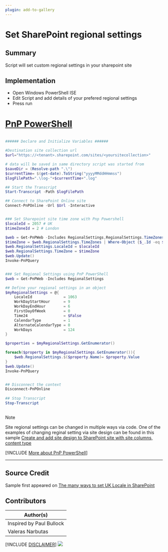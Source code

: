 ```yaml
---
plugin: add-to-gallery
---
```


# Set SharePoint regional settings

## Summary

Script will set custom regional settings in your sharepoint site

## Implementation

- Open Windows PowerShell ISE
- Edit Script and add details of your prefered regional settings
- Press run


# [PnP PowerShell](#tab/pnpps)
```powershell

###### Declare and Initialize Variables ######  

#Destination site collection url
$url="https://<tenant>.sharepoint.com/sites/<yoursitecollection>"

# data will be saved in same directory script was started from
$saveDir = (Resolve-path ".\")  
$currentTime= $(get-date).ToString("yyyyMMddHHmmss")  
$logFilePath=".\log-"+$currentTime+".log"  

## Start the Transcript  
Start-Transcript -Path $logFilePath 

## Connect to SharePoint Online site  
Connect-PnPOnline -Url $Url -Interactive


### Set Sharepoint site time zone with Pnp Powershell 
$localeId = 2057 # UK
$timeZoneId = 2 # London

$web = Get-PnPWeb -Includes RegionalSettings,RegionalSettings.TimeZones
$timeZone = $web.RegionalSettings.TimeZones | Where-Object {$_.Id -eq $timeZoneId}
$web.RegionalSettings.LocaleId = $localeId
$web.RegionalSettings.TimeZone = $timeZone
$web.Update()
Invoke-PnPQuery


### Set Regional Settings using PnP PowerShell
$web = Get-PnPWeb -Includes RegionalSettings

## Define your regional settings in an object
$myRegionalSettings = @{
    LocaleId              = 1063
    WorkDayStartHour      = 9
    WorkDayEndHour        = 6
    FirstDayOfWeek        = 0
    Time24                = $False
    CalendarType          = 1
    AlternateCalendarType = 0
    WorkDays              = 124
}

$properties = $myRegionalSettings.GetEnumerator()

foreach($property in $myRegionalSettings.GetEnumerator()){
    $web.RegionalSettings.$($property.Name)= $property.Value 
}
$web.Update()
Invoke-PnPQuery


## Disconnect the context  
Disconnect-PnPOnline  
 
## Stop Transcript  
Stop-Transcript  
 

```

>[!Note]
> Site regional settings can be changed in multiple ways via code. One of the examples of changing reginal setting via site design can be found in this sample [Create and add site design to SharePoint site with site columns, content type](https://pnp.github.io/script-samples/spo-add-site-design-with-custom-list/README.html?tabs=pnpps)

[!INCLUDE [More about PnP PowerShell](../../docfx/includes/MORE-PNPPS.md)]
***

## Source Credit

Sample first appeared on [The many ways to set UK Locale in SharePoint](https://www.pkbullock.com/blog/2020/the-many-ways-to-set-uk-locale-in-sharepoint/)

## Contributors

| Author(s) |
|-----------|
| Inspired by Paul Bullock |
| Valeras Narbutas |

[!INCLUDE [DISCLAIMER](../../docfx/includes/DISCLAIMER.md)]
<img src="https://pnptelemetry.azurewebsites.net/script-samples/scripts/spo-set-sharepoint-regional-settings" aria-hidden="true" />
